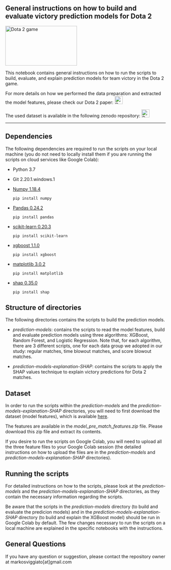 ## General instructions on how to build and evaluate victory prediction models for Dota 2

<a href="https://blog.dota2.com/" target="_blank"><img src="https://live.staticflickr.com/3/31426543551_75acf3a4f9_b.jpg" alt="Dota 2 game" title="Dota 2 game" width=225 height=125></a>


This notebook contains general instructions on how to run the scripts to build, evaluate, and explain prediction models for team victory in the Dota 2 game.


For more details on how we performed the data preparation and extracted the model features, please check our Dota 2 paper: <a href="https://markosviggiato.github.io/resources/Markos_AIIDE_20.pdf" target="_blank"><img src="https://upload.wikimedia.org/wikipedia/commons/8/87/PDF_file_icon.svg" alt="Dota 2 paper" title="Dota 2 paper" width=25 height=25></a>

The used dataset is available in the following zenodo repository: <a href="http://doi.org/10.5281/zenodo.3890315" target="_blank"><img src="https://upload.wikimedia.org/wikipedia/commons/8/86/Database-icon.svg" alt="Dota 2 dataset" title="Dota 2 dataset" width=25 height=25></a>



---


## Dependencies

The following dependencies are required to run the scripts on your local machine (you do not need to locally install them if you are running the scripts on cloud services like Google Colab):

 - Python 3.7
 
 
 - Git 2.20.1.windows.1
  
  
 - [Numpy 1.18.4](https://numpy.org/)

    `
    pip install numpy
    `


 - [Pandas 0.24.2](https://pandas.pydata.org/)
 
    `
    pip install pandas
    `
 
 
 - [scikit-learn 0.20.3](https://scikit-learn.org/stable/)

    `
    pip install scikit-learn
    `


 - [xgboost 1.1.0](https://xgboost.readthedocs.io/en/latest/)

    `
    pip install xgboost
    `
  
  
 - [matplotlib 3.0.2](https://matplotlib.org/)

    `
    pip install matplotlib
    `
    
    
 - [shap 0.35.0](https://github.com/slundberg/shap)

    `
    pip install shap
    `
    
 ## Structure of directories
 
 The following directories contains the scripts to build the prediction models. 


 - *prediction-models*: contains the scripts to read the model features, build and evaluate prediction models using three algorithms: XGBoost, Random Forest, and Logistic Regression. Note that, for each algorithm, there are 3 different scripts, one for each data group we adopted in our study: regular matches, time blowout matches, and score blowout matches.
 
 - *prediction-models-explanation-SHAP*: contains the scripts to apply the SHAP values technique to explain victory predictions for Dota 2 matches.
 
 ## Dataset
 
 In order to run the scripts within the *prediction-models* and the *prediction-models-explanation-SHAP* directories, you will need to first download the dataset (model features), which is available [here](http://doi.org/10.5281/zenodo.3890315).

The features are available in the *model_pre_match_features.zip* file. Please download this zip file and extract its contents.

If you desire to run the scripts on Google Colab, you will need to upload all the three feature files to your Google Colab session (the detailed instructions on how to upload the files are in the *prediction-models* and *prediction-models-explanation-SHAP* directories).

## Running the scripts

For detailed instructions on how to the scripts, please look at the *prediction-models* and the *prediction-models-explanation-SHAP* directories, as they contain the necessary information regarding the scripts.

Be aware that the scripts in the *prediction-models* directory (to build and evaluate the predicion models) and in the *prediction-models-explanation-SHAP* directory (to build and explain the XGBoost model) should be run in Google Colab by default. The few changes necessary to run the scripts on a local machine are explained in the specific notebooks with the instructions.

## General Questions

If you have any question or suggestion, please contact the repository owner at markosviggiato[at]gmail.com
